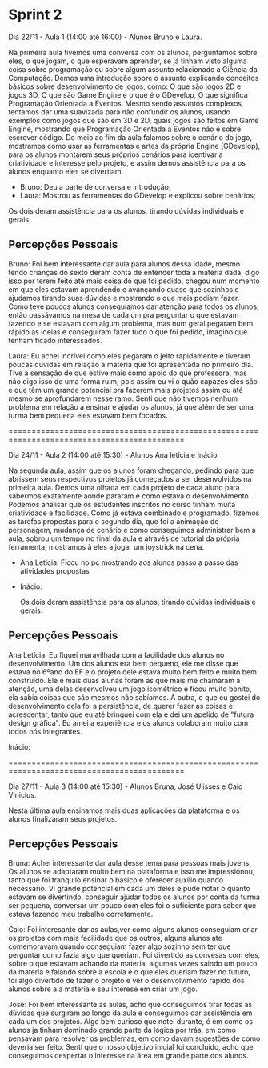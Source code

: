 # Sprint 2

Dia 22/11 - Aula 1 (14:00 até 16:00) - Alunos Bruno e Laura.

Na primeira aula tivemos uma conversa com os alunos, perguntamos sobre eles, o que jogam, o que esperavam aprender, se já tinham visto alguma coisa sobre programação ou sobre algum assunto relacionado a Ciência da Computação. Demos uma introdução sobre o assunto explicando conceitos básicos sobre desenvolvimento de jogos, como: O que são jogos 2D e jogos 3D, O que são Game Engine e o que é o GDevelop, O que significa Programação Orientada a Eventos. Mesmo sendo assuntos complexos, tentamos dar uma suavizada para não confundir os alunos, usando exemplos como jogos que são em 3D e 2D, quais jogos são feitos em Game Engine, mostrando que Programação Orientada a Eventos não é sobre escrever código. Do meio ao fim da aula falamos sobre o cenário do jogo, mostramos como usar as ferramentas e artes da própria Engine (GDevelop), para os alunos montarem seus próprios cenários para icentivar a criatividade e interesse pelo projeto, e assim demos assistência para os alunos enquanto eles se divertiam.

- Bruno: Deu a parte de conversa e introdução;
- Laura: Mostrou as ferramentas  do GDevelop e explicou sobre cenários;

Os dois deram assistência para os alunos, tirando dúvidas individuais e gerais.



## Percepções Pessoais

Bruno: Foi bem interessante dar aula para alunos dessa idade, mesmo tendo crianças do sexto deram conta de entender toda a matéria dada, digo isso por terem feito até mais coisa do que foi pedido, chegou num momento em que eles estavam aprendendo e avançando quase que sozinhos e ajudamos tirando suas dúvidas e mostrando o que mais podiam fazer. Como teve poucos alunos conseguíamos dar atenção para todos os alunos, então passávamos na mesa de cada um pra perguntar o que estavam fazendo e se estavam com algum problema, mas num geral pegaram bem rápido as ideias e conseguiram fazer tudo o que foi pedido, imagino que tenham ficado interessados.

Laura: Eu achei incrível como eles pegaram o jeito rapidamente e tiveram poucas dúvidas em relação a matéria que foi apresentada no primeiro dia. Tive a sensação de que estive mais como apoio do que professora, mas não digo isso de uma forma ruim, pois assim eu vi o quão capazes eles são e que têm um grande potencial pra fazerem mais projetos assim ou até mesmo se aprofundarem nesse ramo. Senti que não tivemos nenhum problema em relação a ensinar e ajudar os alunos, já que além de ser uma turma bem pequena eles estavam bem focados.

============================================================================================

Dia 24/11 - Aula 2 (14:00 até 15:30) - Alunos Ana letícia e Inácio.

Na segunda aula, assim que os alunos foram chegando, pedindo para que abrissem seus respectivos projetos já começados a ser desenvolvidos na primeira aula. Demos uma olhada em cada projeto de cada aluno para sabermos exatamente aonde pararam e como estava o desenvolvimento. Podemos analisar que os estudantes inscritos no curso tinham muita criatividade e facilidade. Como já estava combinado e programado, fizemos as tarefas propostas para o segundo dia, que foi a animação de personagem, mudança de cenário e como conseguimos administrar bem a aula, sobrou um tempo no final da aula e através de tutorial da própria ferramenta, mostramos à eles a jogar um joystrick na cena.

- Ana Letícia: Ficou no pc mostrando aos alunos passo a passo das atividades propostas
- Inácio:

  Os dois deram assistência para os alunos, tirando dúvidas individuais e gerais.

## Percepções Pessoais

Ana Letícia: Eu fiquei maravilhada com a facilidade dos alunos no desenvolvimento. Um dos alunos era bem pequeno, ele me disse que estava no 6ºano do EF e o projeto dele estava muito bem feito e muito bem construído. Ele e mais duas alunas foram as que mais me chamaram a atenção, uma delas desenvolveu um jogo isométrico e ficou muito bonito, ela sabia coisas que são mesmos não sabíamos. A outra, o que eu gostei do desenvolvimento dela foi a persistência, de querer fazer as coisas e acrescentar, tanto que eu até brinquei com ela e dei um apelido de "futura design gráfica". Eu amei a experiência e os alunos colaboram muito com todos nós integrantes.

Inácio: 



============================================================================================

Dia 27/11 - Aula 3 (14:00 até 15:30) - Alunos Bruna, José Ulisses e Caio Vinicius.

Nesta última aula ensinamos mais duas aplicações da plataforma e os alunos finalizaram seus projetos. 


## Percepções Pessoais

Bruna: Achei interessante dar aula desse tema para pessoas mais jovens. Os alunos se adaptaram muito bem na plataforma e isso me impressionou, tanto que foi tranquilo ensinar o básico e oferecer auxílio quando necessário. Vi grande potencial em cada um deles e pude notar o quanto estavam se divertindo, conseguir ajudar todos os alunos por conta da turma ser pequena, conversar um pouco com eles foi o suficiente para saber que estava fazendo meu trabalho corretamente.

Caio: Foi interesante dar as aulas,ver como alguns alunos conseguiam criar os projetos com mais facilidade que os outros, alguns alunos ate comemoravam quando conseguiam fazer algo sozinho sem ter que perguntar como fazia algo que queriam. Foi divertido as convesas com eles, sobre o que estavam achando da materia, algumas vezes saindo um pouco da materia e falando sobre a escola e o que eles queriam fazer no futuro, foi algo divertido de fazer o projeto e ver o desenvolvimento rapido dos alunos sobre a a materia e seu interese em criar um jogo.

José: Foi bem interessante as aulas, acho que conseguimos tirar todas as dúvidas que surgiram ao longo da aula e conseguimos dar assistência em cada um dos projetos. Algo bem curioso que notei durante, é em como os alunos ja tinham dominado grande parte da lógica por trás, em como pensavam para resolver os problemas, em como davam sugestões de como deveria ser feito. Senti que o nosso objetivo inicial foi concluído, acho que conseguimos despertar o interesse na área em grande parte dos alunos. 
